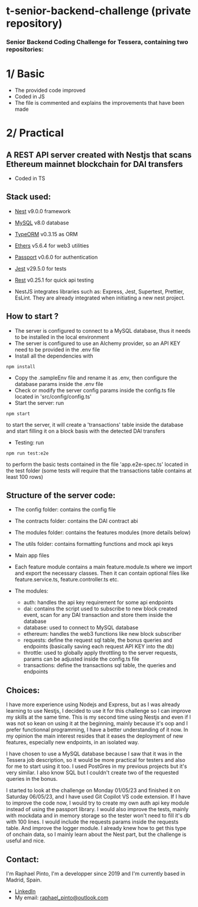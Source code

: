 # t-senior-backend-challenge (private repository)

### Senior Backend Coding Challenge for Tessera, containing two repositories:

# 1/ Basic

- The provided code improved
- Coded in JS
- The file is commented and explains the improvements that have been made

# 2/ Practical

## A REST API server created with Nestjs that scans Ethereum mainnet blockchain for DAI transfers 
- Coded in TS
## Stack used:
  - [Nest](https://docs.nestjs.com/) v9.0.0 framework
  - [MySQL](https://dev.mysql.com/) v8.0 database
  - [TypeORM](https://typeorm.io/) v0.3.15 as ORM
  - [Ethers](https://docs.ethers.org/v5/) v5.6.4 for web3 utilities
  - [Passport](https://www.passportjs.org/) v0.6.0 for authentication
  - [Jest](https://jestjs.io/docs/getting-started) v29.5.0 for tests
  - [Rest](https://marketplace.visualstudio.com/items?itemName=humao.rest-client) v0.25.1 for quick api testing

- NestJS integrates libraries such as: Express, Jest, Supertest, Prettier, EsLint. They are already integrated when initiating a new nest project.

## How to start ?
  - The server is configured to connect to a MySQL database, thus it needs to be installed in the local environment
  - The server is configured to use an Alchemy provider, so an API KEY need to be provided in the .env file
  - Install all the dependencies with 
```
npm install
```
  - Copy the .sampleEnv file and rename it as .env, then configure the database params inside the .env file
  - Check or modify the server config params inside the config.ts file located in 'src/config/config.ts' 
  - Start the server: run 
```
npm start
``` 
to start the server, it will create a 'transactions' table inside the database and start filling it on a block basis with the detected DAI transfers
  - Testing: run 
```
npm run test:e2e
``` 
to perform the basic tests contained in the file 'app.e2e-spec.ts' located in the test folder (some tests will require that the transactions table contains at least 100 rows)

## Structure of the server code:
- The config folder: contains the config file
- The contracts folder: contains the DAI contract abi
- The modules folder: contains the features modules (more details below)
- The utils folder: contains formatting functions and mock api keys
- Main app files

- Each feature module contains a main feature.module.ts where we import and export the necessary classes. Then it can contain optional files like feature.service.ts, feature.controller.ts etc.
- The modules:
  - auth: handles the api key requirement for some api endpoints
  - dai: contains the script used to subscribe to new block created event, scan for any DAI transaction and store them inside the database
  - database: used to connect to MySQL database
  - ethereum: handles the web3 functions like new block subscriber
  - requests: define the request sql table, the bonus queries and endpoints (basically saving each request API KEY into the db)
  - throttle: used to globally apply throttling to the server requests, params can be adjusted inside the config.ts file
  - transactions: define the transactions sql table, the queries and endpoints

## Choices:
I have more experience using Nodejs and Express, but as I was already learning to use Nestjs, I decided to use it for this challenge so I can improve my skills at the same time. This is my second time using Nestjs and even if I was not so kean on using it at the beginning, mainly because it's oop and I prefer functionnal programming, I have a better understanding of it now. In my opinion the main interest resides that it eases the deployment of new features, especially new endpoints, in an isolated way.

I have chosen to use a MySQL database because I saw that it was in the Tessera job description, so it would be more practical for testers and also for me to start using it too. I used PostGres in my previous projects but it's very similar. I also know SQL but I couldn't create two of the requested queries in the bonus.

I started to look at the challenge on Monday 01/05/23 and finished it on Saturday 06/05/23, and I have used Git Copilot VS code extension.
If I have to improve the code now, I would try to create my own auth api key module instead of using the passport library.
I would also improve the tests, mainly with mockdata and in memory storage so the tester won't need to fill it's db with 100 lines.
I would include the requests params inside the requests table. And improve the logger module.
I already knew how to get this type of onchain data, so I mainly learn about the Nest part, but the challenge is useful and nice.

## Contact:
I'm Raphael Pinto, I'm a developper since 2019 and I'm currently based in Madrid, Spain.
- [LinkedIn](https://www.linkedin.com/in/raphael-pinto-gregorio-660b2579/)
- My email: raphael_pinto@outlook.com